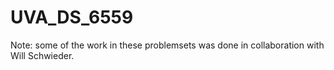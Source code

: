 # UVA_DS_6559

Note: some of the work in these problemsets was done in collaboration with Will Schwieder.
